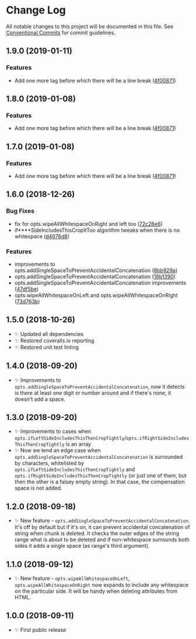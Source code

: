 # Change Log

All notable changes to this project will be documented in this file.
See [Conventional Commits](https://conventionalcommits.org) for commit guidelines.

## 1.9.0 (2019-01-11)

### Features

- Add one more tag before which there will be a line break ([4f00871](https://bitbucket.org/codsen/codsen/src/master/packages/string-range-expander/commits/4f00871))

## 1.8.0 (2019-01-08)

### Features

- Add one more tag before which there will be a line break ([4f00871](https://bitbucket.org/codsen/codsen/src/master/packages/string-range-expander/commits/4f00871))

## 1.7.0 (2019-01-08)

### Features

- Add one more tag before which there will be a line break ([4f00871](https://bitbucket.org/codsen/codsen/src/master/packages/string-range-expander/commits/4f00871))

## 1.6.0 (2018-12-26)

### Bug Fixes

- fix for opts.wipeAllWhitespaceOnRight and left too ([72c26e6](https://bitbucket.org/codsen/codsen/src/master/packages/string-range-expander/commits/72c26e6))
- if\*\*\*\*SideIncludesThisCropItToo algorithm tweaks when there is no whitespace ([d4676d8](https://bitbucket.org/codsen/codsen/src/master/packages/string-range-expander/commits/d4676d8))

### Features

- improvements to opts.addSingleSpaceToPreventAccidentalConcatenation ([8bb929a](https://bitbucket.org/codsen/codsen/src/master/packages/string-range-expander/commits/8bb929a))
- opts.addSingleSpaceToPreventAccidentalConcatenation ([19b1390](https://bitbucket.org/codsen/codsen/src/master/packages/string-range-expander/commits/19b1390))
- opts.addSingleSpaceToPreventAccidentalConcatenation improvements ([47df5be](https://bitbucket.org/codsen/codsen/src/master/packages/string-range-expander/commits/47df5be))
- opts.wipeAllWhitespaceOnLeft and opts.wipeAllWhitespaceOnRight ([73d763b](https://bitbucket.org/codsen/codsen/src/master/packages/string-range-expander/commits/73d763b))

## 1.5.0 (2018-10-26)

- ✨ Updated all dependencies
- ✨ Restored coveralls.io reporting
- ✨ Restored unit test linting

## 1.4.0 (2018-09-20)

- ✨ Improvements to `opts.addSingleSpaceToPreventAccidentalConcatenation`, now it detects is there at least one digit or number around and if there's none, it doesn't add a space.

## 1.3.0 (2018-09-20)

- ✨ Improvements to cases when `opts.ifLeftSideIncludesThisThenCropTightly`/`opts.ifRightSideIncludesThisThenCropTightly` is an array
- ✨ Now we tend an edge case when `opts.addSingleSpaceToPreventAccidentalConcatenation` is surrounded by characters, whitelisted by `opts.ifLeftSideIncludesThisThenCropTightly` and `opts.ifRightSideIncludesThisThenCropTightly` (or just one of them, but then the other is a falsey empty string). In that case, the compensation space is not added.

## 1.2.0 (2018-09-18)

- ✨ New feature - `opts.addSingleSpaceToPreventAccidentalConcatenation`. It's off by default but if it's on, it can prevent accidental concatenation of string when chunk is deleted. It checks the outer edges of the string range what is about to be deleted and if non-whitespace surrounds both sides it adds a single space (as range's third argument).

## 1.1.0 (2018-09-12)

- ✨ New feature - `opts.wipeAllWhitespaceOnLeft`, `opts.wipeAllWhitespaceOnRight` now expands to include any whitespace on the particular side. It will be handy when deleting attributes from HTML.

## 1.0.0 (2018-09-11)

- ✨ First public release
